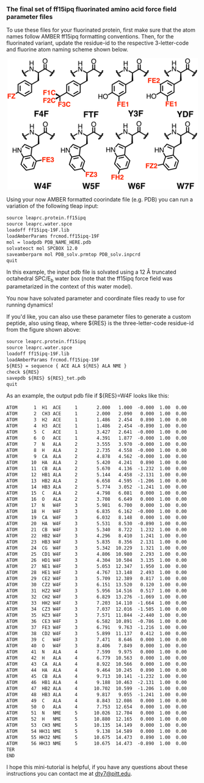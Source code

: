 ### The final set of ff15ipq fluorinated amino acid force field parameter files

To use these files for your fluorinated protein, first make sure that the atom names follow AMBER ff15ipq formatting conventions. Then, for the fluorinated variant, update the residue-id to the respective 3-letter-code and fluorine atom naming scheme shown below.

<p align="center">
   <img src="../docs/19F_ipq_structures_atom_types.png" alt="19F_atom_types" width="500">
</p>

Using your now AMBER formatted coorindate file (e.g. PDB) you can run a variation of the following tleap input:
``` 
source leaprc.protein.ff15ipq
source leaprc.water.spce
loadoff ff15ipq-19F.lib
loadAmberParams frcmod.ff15ipq-19F
mol = loadpdb PDB_NAME_HERE.pdb
solvateoct mol SPCBOX 12.0
saveamberparm mol PDB_solv.prmtop PDB_solv.inpcrd
quit
```

In this example, the input pdb file is solvated using a 12 <span>&#8491;</span> truncated octahedral SPC/E<sub>b</sub> water box (note that the ff15ipq force field was parametarized in the context of this water model).

You now have solvated parameter and coordinate files ready to use for running dynamics!

If you'd like, you can also use these parameter files to generate a custom peptide, also using tleap, where ${RES} is the three-letter-code residue-id from the figure shown above:
```
source leaprc.protein.ff15ipq
source leaprc.water.spce
loadoff ff15ipq-19F.lib
loadAmberParams frcmod.ff15ipq-19F
${RES} = sequence { ACE ALA ${RES} ALA NME }
check ${RES}
savepdb ${RES} ${RES}_tet.pdb
quit
```

As an example, the output pdb file if ${RES}=W4F looks like this:
```
ATOM      1  H1  ACE     1       2.000   1.000  -0.000  1.00  0.00
ATOM      2  CH3 ACE     1       2.000   2.090   0.000  1.00  0.00
ATOM      3  H2  ACE     1       1.486   2.454   0.890  1.00  0.00
ATOM      4  H3  ACE     1       1.486   2.454  -0.890  1.00  0.00
ATOM      5  C   ACE     1       3.427   2.641  -0.000  1.00  0.00
ATOM      6  O   ACE     1       4.391   1.877  -0.000  1.00  0.00
ATOM      7  N   ALA     2       3.555   3.970  -0.000  1.00  0.00
ATOM      8  H   ALA     2       2.735   4.558  -0.000  1.00  0.00
ATOM      9  CA  ALA     2       4.878   4.562  -0.000  1.00  0.00
ATOM     10  HA  ALA     2       5.420   4.241   0.890  1.00  0.00
ATOM     11  CB  ALA     2       5.670   4.136  -1.232  1.00  0.00
ATOM     12  HB1 ALA     2       5.144   4.458  -2.131  1.00  0.00
ATOM     13  HB2 ALA     2       6.658   4.595  -1.206  1.00  0.00
ATOM     14  HB3 ALA     2       5.774   3.052  -1.241  1.00  0.00
ATOM     15  C   ALA     2       4.798   6.081   0.000  1.00  0.00
ATOM     16  O   ALA     2       3.708   6.649   0.000  1.00  0.00
ATOM     17  N   W4F     3       5.981   6.700   0.000  1.00  0.00
ATOM     18  H   W4F     3       6.835   6.162  -0.000  1.00  0.00
ATOM     19  CA  W4F     3       6.032   8.148   0.000  1.00  0.00
ATOM     20  HA  W4F     3       5.531   8.530  -0.890  1.00  0.00
ATOM     21  CB  W4F     3       5.340   8.722   1.232  1.00  0.00
ATOM     22  HB2 W4F     3       4.296   8.410   1.241  1.00  0.00
ATOM     23  HB3 W4F     3       5.835   8.356   2.131  1.00  0.00
ATOM     24  CG  W4F     3       5.342  10.229   1.321  1.00  0.00
ATOM     25  CD1 W4F     3       4.806  10.980   2.293  1.00  0.00
ATOM     26  HD1 W4F     3       4.304  10.504   3.135  1.00  0.00
ATOM     27  NE1 W4F     3       5.053  12.347   1.950  1.00  0.00
ATOM     28  HE1 W4F     3       4.767  13.148   2.493  1.00  0.00
ATOM     29  CE2 W4F     3       5.709  12.389   0.817  1.00  0.00
ATOM     30  CZ2 W4F     3       6.151  13.520   0.120  1.00  0.00
ATOM     31  HZ2 W4F     3       5.956  14.516   0.517  1.00  0.00
ATOM     32  CH2 W4F     3       6.829  13.276  -1.069  1.00  0.00
ATOM     33  HH2 W4F     3       7.203  14.110  -1.664  1.00  0.00
ATOM     34  CZ3 W4F     3       7.037  12.016  -1.505  1.00  0.00
ATOM     35  HZ3 W4F     3       7.571  11.844  -2.440  1.00  0.00
ATOM     36  CE3 W4F     3       6.582  10.891  -0.786  1.00  0.00
ATOM     37  FE3 W4F     3       6.791   9.763  -1.216  1.00  0.00
ATOM     38  CD2 W4F     3       5.899  11.137   0.412  1.00  0.00
ATOM     39  C   W4F     3       7.471   8.646   0.000  1.00  0.00
ATOM     40  O   W4F     3       8.406   7.849   0.000  1.00  0.00
ATOM     41  N   ALA     4       7.599   9.975   0.000  1.00  0.00
ATOM     42  H   ALA     4       6.779  10.563   0.000  1.00  0.00
ATOM     43  CA  ALA     4       8.922  10.566   0.000  1.00  0.00
ATOM     44  HA  ALA     4       9.464  10.245   0.890  1.00  0.00
ATOM     45  CB  ALA     4       9.713  10.141  -1.232  1.00  0.00
ATOM     46  HB1 ALA     4       9.188  10.463  -2.131  1.00  0.00
ATOM     47  HB2 ALA     4      10.702  10.599  -1.206  1.00  0.00
ATOM     48  HB3 ALA     4       9.817   9.055  -1.241  1.00  0.00
ATOM     49  C   ALA     4       8.843  12.086   0.000  1.00  0.00
ATOM     50  O   ALA     4       7.753  12.654   0.000  1.00  0.00
ATOM     51  N   NME     5      10.026  12.704   0.000  1.00  0.00
ATOM     52  H   NME     5      10.880  12.165   0.000  1.00  0.00
ATOM     53  CH3 NME     5      10.135  14.149   0.000  1.00  0.00
ATOM     54 HH31 NME     5       9.138  14.589   0.000  1.00  0.00
ATOM     55 HH32 NME     5      10.675  14.473   0.890  1.00  0.00
ATOM     56 HH33 NME     5      10.675  14.473  -0.890  1.00  0.00
TER   
END
```

I hope this mini-tutorial is helpful, if you have any questions about these instructions you can contact me at dty7@pitt.edu. 
